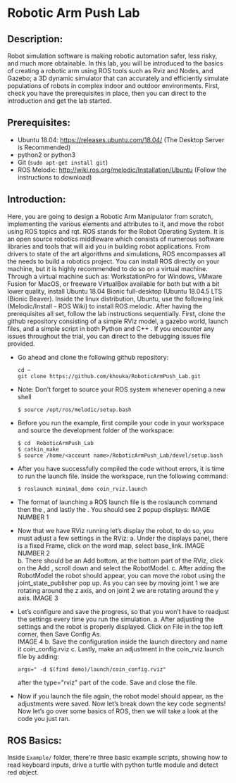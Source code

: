 # Robotic Arm Push Lab 


## Description:
   Robot simulation software is making robotic automation safer, less risky, and much more obtainable. In this lab, you will be introduced to the basics of creating a robotic arm using ROS tools such as Rviz and Nodes, and Gazebo; a 3D dynamic simulator that can accurately and efficiently simulate populations of robots in complex indoor and outdoor environments. First, check you have the prerequisites in place, then you can direct to the introduction and get the lab started. 

## Prerequisites: 
* Ubuntu 18.04: https://releases.ubuntu.com/18.04/ (The Desktop Server is Recommended)
* python2 or python3
* Git (`sudo apt-get install git`)
* ROS Melodic: http://wiki.ros.org/melodic/Installation/Ubuntu (Follow the instructions to download)

## Introduction:
  Here, you are going to design a Robotic Arm Manipulator from scratch, implementing the various elements and attributes to it, and move the robot using ROS topics and rqt. ROS stands for the Robot Operating System. It is an open source robotics middleware which consists of numerous software libraries and tools that will aid you in building robot applications. From drivers to state of the art algorithms and simulations, ROS encompasses all the needs to build a robotics project. You can install ROS directly on your machine, but it is highly recommended to do so on a virtual machine. Through a virtual machine such as: WorkstationPro for Windows, VMware Fusion for MacOS, or freeware VirtualBox available for both but with a bit lower quality, install Ubuntu 18.04 Bionic full-desktop (Ubuntu 18.04.5 LTS (Bionic Beaver). Inside the linux distribution, Ubuntu, use the following link (Melodic/Install - ROS Wiki) to install ROS melodic.
  After having the prerequisites all set, follow the lab instructions sequentially. First, clone the github repository consisting of a simple RViz model, a gazebo world, launch files, and a simple script in both Python and C++ . If you encounter any issues throughout the trial, you can direct to the debugging issues file provided.

- Go ahead and clone the following github repository:
  ```
  cd ~
  git clone https://github.com/khouka/RoboticArmPush_Lab.git
  ```
- Note: Don’t forget to source your ROS system whenever opening a new shell
  ```
  $ source /opt/ros/melodic/setup.bash
  ```
- Before you run the example, first compile your code in your workspace and source the development folder of the workspace:
  ```
  $ cd  RoboticArmPush_Lab
  $ catkin_make 
  $ source /home/<account name>/RoboticArmPush_Lab/devel/setup.bash
  ```
- After you have successfully compiled the code without errors, it is time to run the launch file. Inside the workspace, run the following command:
  ```
  $ roslaunch minimal_demo coin_rviz.launch
  ```
- The format of launching a ROS launch file is the roslaunch command then the <package name>, and lastly the <launch file>. You should see 2 popup displays:
   IMAGE NUMBER 1
- Now that we have RViz running let’s display the robot, to do so, you must adjust a few settings in the RViz: 
  a. Under the displays panel, there is a fixed Frame, click on the word map, select base_link.
     IMAGE NUMBER 2  
  b. There should be an Add bottom, at the bottom part of the RViz, click on the Add ,  scroll down and select the RobotModel. 
  c. After adding the RobotModel the robot should appear, you can move the robot using the joint_state_publisher pop up. As you can see by moving joint 1 we are rotating around the z axis, and on joint 2 we are rotating around the y axis. 
   IMAGE 3
   
- Let’s configure and save the progress, so that you won’t have to readjust the settings every time you run the simulation. 
  a. After adjusting the settings and the robot is properly displayed. Click on File in the top left corner, then Save   Config As.  
  IMAGE 4
  b. Save the configuration inside the launch directory and name it coin_config.rviz
  c. Lastly, make an adjustment in the coin_rviz.launch file by adding: 
  ```
  args=" -d $(find demo)/launch/coin_config.rviz"
  ```
  after the type="rviz" part of the code. Save and close the file. 
- Now if you launch the file again, the robot model should appear, as the adjustments were saved. Now let’s break down the key code segments! Now let’s go over some basics of ROS, then we will take a look at the code you just ran. 

## ROS Basics:
Inside `Example/` folder, there're three basic example scripts, showing how to read keyboard inputs, drive a turtle with python turtle module and detect red object.


